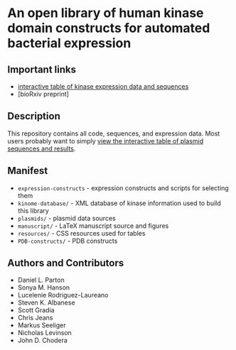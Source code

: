 # An open library of human kinase domain constructs for automated bacterial expression

## Important links

* [interactive table of kinase expression data and sequences](http://choderalab.github.io/kinome-data/kinase_constructs-addgene_hip_sgc.html)
* [bioRxiv preprint]

## Description

This repository contains all code, sequences, and expression data.
Most users probably want to simply [view the interactive table of plasmid sequences and results](http://choderalab.github.io/kinome-data/kinase_constructs-addgene_hip_sgc.html).

## Manifest

* `expression-constructs` - expression constructs and scripts for selecting them
* `kinome-database/` - XML database of kinase information used to build this library
* `plasmids/` - plasmid data sources
* `manuscript/` - LaTeX manuscript source and figures
* `resources/` - CSS resources used for tables
* `PDB-constructs/` - PDB constructs

## Authors and Contributors
* Daniel L. Parton
* Sonya M. Hanson
* Lucelenie Rodriguez-Laureano
* Steven K. Albanese
* Scott Gradia
* Chris Jeans
* Markus Seeliger
* Nicholas Levinson
* John D. Chodera
